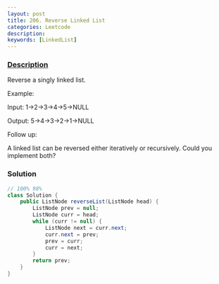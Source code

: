 ```yaml
---
layout: post
title: 206. Reverse Linked List
categories: Leetcode
description: 
keywords: [LinkedList]
---
```

### [Description]()
Reverse a singly linked list.

Example:

Input: 1->2->3->4->5->NULL

Output: 5->4->3->2->1->NULL

Follow up:

A linked list can be reversed either iteratively or recursively. Could you implement both?

### Solution


```java
// 100% 98%
class Solution {
    public ListNode reverseList(ListNode head) {
        ListNode prev = null;
        ListNode curr = head;
        while (curr != null) {
            ListNode next = curr.next;
            curr.next = prev;
            prev = curr;
            curr = next;
        }
        return prev;
    }
}
```
